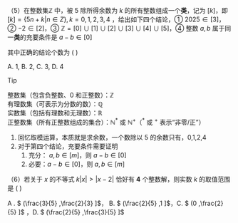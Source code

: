 （5）在整数集$\mathbb{Z}$ 中，被 $5$ 除所得余数为 $k$ 的所有整数组成一个**类**，记为 $[k]$，即 $[k]= \{5n+k | n ∈ Z\},k=0,1,2,3,4$ ，给出如下四个结论，① $2025 ∈[3]$，② $-2∈[2]$，③ $\mathbb{Z}=[0]\cup[1]\cup[2]\cup[3]\cup[4]\cup[5]$，④ 整数 $a,b$ 属于同一**类**的充要条件是 $a-b∈[0]$

其中正确的结论个数为 (    )

A. 1, B. 2, C. 3, D. 4

> [!TIP]
>
> 整数集（包含负整数、0 和正整数）：$\mathbb{Z}$  
> 有理数集（可表示为分数的数）：$\mathbb{Q}$  
> 实数集（包括有理数和无理数）：$\mathbb{R}$  
> 正整数集（所有正整数组成的集合）：$\mathbb{N}^*$ 或 $\mathbb{N}^+$（$^*$ 或 $^+$ 表示“非零/正”）  
>
> 1. 回忆取模运算，本质就是求余数，一个数除以 5 的余数只有，0,1,2,4
> 2. 对于第四个结论，充要条件需要证明
>    1. 充分： $a,b ∈ [m]$，则 $a-b∈[0]$
>    2. 必要：$a-b∈[0]$，则 $a,b ∈ [m]$ 









































（6）若关于 $x$ 的不等式 $k | x |>| x - 2 |$ 恰好有 **4** 个整数解，则实数 $k$ 的取值范围是 (     )

A . $ (\frac{3}{5} ,\frac{2}{3} ]$， B.  $ (\frac{2}{5} ,1 ]$，C.  $ (0 ,\frac{2}{5} ]$ ，D.  $ (\frac{2}{5} ,\frac{3}{5} ]$

